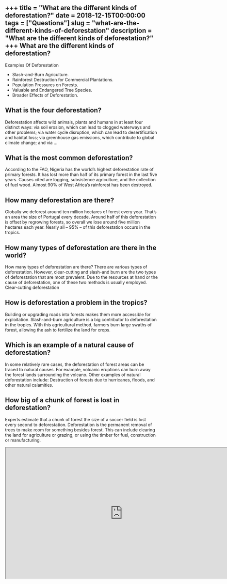 +++
title = "What are the different kinds of deforestation?"
date = 2018-12-15T00:00:00
tags = ["Questions"]
slug = "what-are-the-different-kinds-of-deforestation"
description = "What are the different kinds of deforestation?"
+++
What are the different kinds of deforestation?
----------------------------------------------

Examples Of Deforestation

- Slash-and-Burn Agriculture.
- Rainforest Destruction for Commercial Plantations.
- Population Pressures on Forests.
- Valuable and Endangered Tree Species.
- Broader Effects of Deforestation.

What is the four deforestation?
-------------------------------

Deforestation affects wild animals, plants and humans in at least four distinct ways: via soil erosion, which can lead to clogged waterways and other problems; via water cycle disruption, which can lead to desertification and habitat loss; via greenhouse gas emissions, which contribute to global climate change; and via …

What is the most common deforestation?
--------------------------------------

According to the FAO, Nigeria has the world’s highest deforestation rate of primary forests. It has lost more than half of its primary forest in the last five years. Causes cited are logging, subsistence agriculture, and the collection of fuel wood. Almost 90% of West Africa’s rainforest has been destroyed.

How many deforestation are there?
---------------------------------

Globally we deforest around ten million hectares of forest every year. That’s an area the size of Portugal every decade. Around half of this deforestation is offset by regrowing forests, so overall we lose around five million hectares each year. Nearly all – 95% – of this deforestation occurs in the tropics.

How many types of deforestation are there in the world?
-------------------------------------------------------

How many types of deforestation are there? There are various types of deforestation. However, clear-cutting and slash-and burn are the two types of deforestation that are most prevalent. Due to the resources at hand or the cause of deforestation, one of these two methods is usually employed. Clear-cutting deforestation

How is deforestation a problem in the tropics?
----------------------------------------------

Building or upgrading roads into forests makes them more accessible for exploitation. Slash-and-burn agriculture is a big contributor to deforestation in the tropics. With this agricultural method, farmers burn large swaths of forest, allowing the ash to fertilize the land for crops.

Which is an example of a natural cause of deforestation?
--------------------------------------------------------

In some relatively rare cases, the deforestation of forest areas can be traced to natural causes. For example, volcanic eruptions can burn away the forest lands surrounding the volcano. Other examples of natural deforestation include: Destruction of forests due to hurricanes, floods, and other natural calamities.

How big of a chunk of forest is lost in deforestation?
------------------------------------------------------

Experts estimate that a chunk of forest the size of a soccer field is lost every second to deforestation. Deforestation is the permanent removal of trees to make room for something besides forest. This can include clearing the land for agriculture or grazing, or using the timber for fuel, construction or manufacturing.

<iframe allow="accelerometer; autoplay; clipboard-write; encrypted-media; gyroscope; picture-in-picture" allowfullscreen="" class="__youtube_prefs__  epyt-is-override  no-lazyload" data-no-lazy="1" data-origheight="433" data-origwidth="770" data-skipgform_ajax_framebjll="" height="433" id="_ytid_76910" loading="lazy" src="https://www.youtube.com/embed/-01T9e6VDWU?enablejsapi=1&autoplay=0&cc_load_policy=0&cc_lang_pref=&iv_load_policy=1&loop=0&modestbranding=0&rel=1&fs=1&playsinline=0&autohide=2&theme=dark&color=red&controls=1&" title="YouTube player" width="770"></iframe>